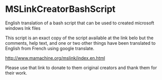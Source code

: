 # MSLinkCreatorBashScript
English translation of a bash script that can be used to created microsoft windows lnk files

This script is an exact copy of the script available at the link belo but the comments, help text, and one or two other things have been translated to English from French using google translate.

http://www.mamachine.org/mslink/index.en.html

Please use that link to donate to them original creators and thank them for their work. 

